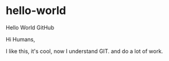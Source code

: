 # hello-world
Hello World GitHub

Hi Humans,

I like this, it's cool, now I understand GIT. and do a lot of work.
